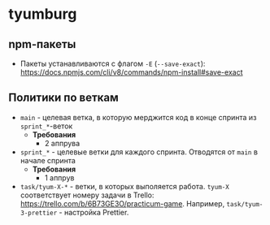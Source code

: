 # tyumburg

## npm-пакеты
* Пакеты устанавливаются с флагом `-E` (`--save-exact`): https://docs.npmjs.com/cli/v8/commands/npm-install#save-exact

## Политики по веткам
* `main` - целевая ветка, в которую мерджится код в конце спринта из `sprint_*`-веток
  * **Требования**
    * 2 аппрува
* `sprint_*` - целевые ветки для каждого спринта. Отводятся от `main` в начале спринта
  * **Требования**
    * 1 аппрув
* `task/tyum-X-*` - ветки, в которых выполяется работа. `tyum-X` соответствует номеру задачи в Trello: https://trello.com/b/6B73GE3O/practicum-game. Например, `task/tyum-3-prettier` - настройка Prettier. 

